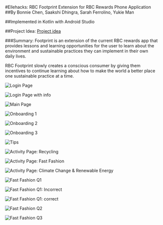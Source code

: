 #Ellehacks: RBC Footprint Extension for RBC Rewards Phone Application
##By Bonnie Chen, Saakshi Dhingra, Sarah Ferrolino, Yukie Man

##Implemented in Kotlin with Android Studio

##Project Idea: [Project idea](https://github.com/user/repo/blob/branch/other_file.md)

###Summary: 
Footprint is an extension of the current RBC rewards app that provides lessons and learning opportunities for the user to learn about the environment and sustainable practices they can implement in their own daily lives.

 RBC Footprint slowly creates a conscious consumer by giving them incentives to continue learning about how to make the world a better place one sustainable practice at a time.


![Login Page](https://gyazo.com/db8ce9df3751be360cb52702a5e24f4f)

![Login Page with info](https://i.gyazo.com/e399f46c766fc0b228fe6c3e4651f8c2.png)

![Main Page](https://i.gyazo.com/53787abd8532b0d2f762d8ccf39299bb.png)

![Onboarding 1](https://i.gyazo.com/6ec8ad11e7871eff7fc22c8b7b822b46.png)

![Onboarding 2](https://i.gyazo.com/cfe8b9dc833c31273dcf48274abf8ab1.png)

![Onboarding 3](https://i.gyazo.com/3efb0bacbb571a9911433002b9d11b3a.png)

![Tips](https://i.gyazo.com/ead95f41f21f36e45099808bbd6076ba.png)

![Activity Page: Recycling](https://i.gyazo.com/4a87ebff61f1305bd400628abd138c0a.png)

![Activity Page: Fast Fashion](https://i.gyazo.com/62bada8f00fead15b9a6f4dddf6df0bb.png)

![Activity Page: Climate Change & Renewable Energy](https://gyazo.com/65603ce851a8addfe75ff7a825104673)

![Fast Fashion Q1](https://i.gyazo.com/a6d11d51aa26e1e2bb0a120337634300.png)

![Fast Fashion Q1: Incorrect](https://gyazo.com/890b3b23e6bf8d55bb5c43a971568b6a)

![Fast Fashion Q1: correct](https://i.gyazo.com/afb30a2d9e6dcc4e55a7921b87c57e0f.png)

![Fast Fashion Q2](https://i.gyazo.com/0e416b42d9dfbba15b7d1a99ac57500b.png)

![Fast Fashion Q3](https://i.gyazo.com/7620cbc21314d99a1eb83771f831189b.png)
